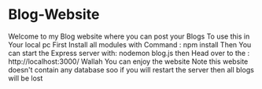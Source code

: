 # Blog-Website
Welcome to my Blog website where you can post your Blogs 
To use this in Your local pc 
First Install all modules with Command : npm install
Then You can start the Express server with: nodemon blog.js
then Head over to the : http://localhost:3000/
Wallah You can enjoy the website 
Note this website doesn't contain any database soo if you will restart the server then all blogs will be lost
